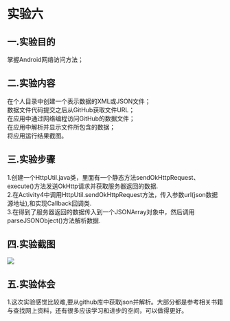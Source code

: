 实验六
=
一.实验目的
-
掌握Android网络访问方法；
  
二.实验内容
-
在个人目录中创建一个表示数据的XML或JSON文件；<br>
数据文件代码提交之后从GitHub获取文件URL；<br>
在应用中通过网络编程访问GitHub的数据文件；<br>
在应用中解析并显示文件所包含的数据；<br>
将应用运行结果截图。<br>

三.实验步骤
-
1.创建一个HttpUtil.java类，里面有一个静态方法sendOkHttpRequest、execute()方法发送OkHttp请求并获取服务器返回的数据.<br>
2.在Activity4中调用HttpUtil.sendOkHttpRequest方法，传入参数url(json数据源地址),和实现Callback回调类.<br>
3.在得到了服务器返回的数据传入到一个JSONArray对象中，然后调用parseJSONObject()方法解析数据.<br>

四.实验截图
-
![](https://github.com/xuguh/android-labs-2018/blob/master/soft1614080902226/Soft1614080902226Activity/jietu6.png)

五.实验体会
-
1.这次实验感觉比较难,要从github库中获取json并解析。大部分都是参考相关书籍与查找网上资料，还有很多应该学习和进步的空间，可以做得更好。<br>
